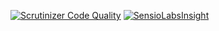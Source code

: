 [![Scrutinizer Code Quality](https://scrutinizer-ci.com/g/cbergau/TennisGameRefactoringToState/badges/quality-score.png?b=master)](https://scrutinizer-ci.com/g/cbergau/TennisGameRefactoringToState/?branch=master)
[![SensioLabsInsight](https://insight.sensiolabs.com/projects/1d852a9a-e02f-46fa-ab13-d5997aff2ccb/big.png)](https://insight.sensiolabs.com/projects/1d852a9a-e02f-46fa-ab13-d5997aff2ccb)